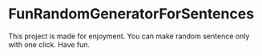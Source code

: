 # FunRandomGeneratorForSentences
This project is made for enjoyment. You can make random sentence only with one click. Have fun.
